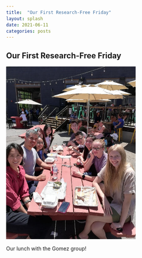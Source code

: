 ```yaml
---
title:  "Our First Research-Free Friday"
layout: splash
date: 2021-06-11
categories: posts
---
```


## Our First Research-Free Friday
<p align="left">
  <img src="/assets/images/news/first_research_free_friday_06112021.jpg" width="70%" height="70%">
</p>
Our lunch with the Gomez group! 